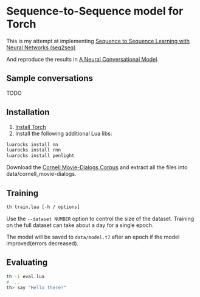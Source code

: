 # Sequence-to-Sequence model for Torch

This is my attempt at implementing [Sequence to Sequence Learning with Neural Networks (seq2seq)](http://papers.nips.cc/paper/5346-sequence-to-sequence-learning-with-neural-networks.pdf)

And reproduce the results in [A Neural Conversational Model](http://arxiv.org/pdf/1506.05869.pdf).

## Sample conversations

TODO

## Installation

1. [Install Torch](http://torch.ch/docs/getting-started.html)
2. Install the following additional Lua libs:

```sh
luarocks install nn
luarocks install rnn
luarocks install penlight
```

Download the [Cornell Movie-Dialogs Corpus](http://www.mpi-sws.org/~cristian/Cornell_Movie-Dialogs_Corpus.html) and extract all the files into data/cornell_movie-dialogs.

## Training

```sh
th train.lua [-h / options]
```

Use the `--dataset NUMBER` option to control the size of the dataset. Training on the full dataset can take about a day for a single epoch.

The model will be saved to `data/model.t7` after an epoch if the model improved(errors decreased).

## Evaluating

```sh
th -i eval.lua
# ...
th> say "Hello there!"
```
